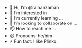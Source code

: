- 👋 Hi, I’m @raihanzaman
- 👀 I’m interested in 
- 🌱 I’m currently learning ...
- 💞️ I’m looking to collaborate on ...
- 📫 How to reach me ...
- 😄 Pronouns: he/him
- ⚡ Fun fact: I like Plinko.

<!---
raihanzaman/raihanzaman is a ✨ special ✨ repository because its `README.md` (this file) appears on your GitHub profile.
You can click the Preview link to take a look at your changes.
--->
